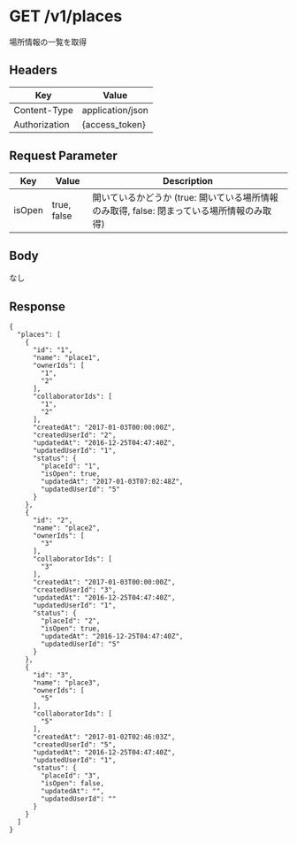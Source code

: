 # GET  /v1/places

場所情報の一覧を取得

## Headers

| Key           | Value            |
|---------------|------------------|
| Content-Type  | application/json |
| Authorization | {access_token}   |


## Request Parameter

| Key           | Value            | Description                                                                                 |
|---------------|------------------|---------------------------------------------------------------------------------------------|
| isOpen        | true, false      | 開いているかどうか (true: 開いている場所情報のみ取得, false: 閉まっている場所情報のみ取得)  |


## Body

なし

## Response

```
{
  "places": [
    {
      "id": "1",
      "name": "place1",
      "ownerIds": [
        "1",
        "2"
      ],
      "collaboratorIds": [
        "1",
        "2"
      ],
      "createdAt": "2017-01-03T00:00:00Z",
      "createdUserId": "2",
      "updatedAt": "2016-12-25T04:47:40Z",
      "updatedUserId": "1",
      "status": {
        "placeId": "1",
        "isOpen": true,
        "updatedAt": "2017-01-03T07:02:48Z",
        "updatedUserId": "5"
      }
    },
    {
      "id": "2",
      "name": "place2",
      "ownerIds": [
        "3"
      ],
      "collaboratorIds": [
        "3"
      ],
      "createdAt": "2017-01-03T00:00:00Z",
      "createdUserId": "3",
      "updatedAt": "2016-12-25T04:47:40Z",
      "updatedUserId": "1",
      "status": {
        "placeId": "2",
        "isOpen": true,
        "updatedAt": "2016-12-25T04:47:40Z",
        "updatedUserId": "5"
      }
    },
    {
      "id": "3",
      "name": "place3",
      "ownerIds": [
        "5"
      ],
      "collaboratorIds": [
        "5"
      ],
      "createdAt": "2017-01-02T02:46:03Z",
      "createdUserId": "5",
      "updatedAt": "2016-12-25T04:47:40Z",
      "updatedUserId": "1",
      "status": {
        "placeId": "3",
        "isOpen": false,
        "updatedAt": "",
        "updatedUserId": ""
      }
    }
  ]
}
```
